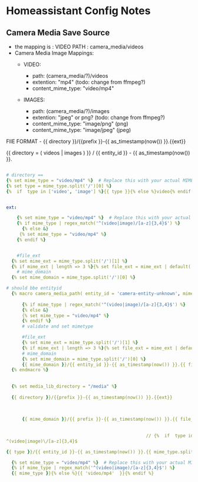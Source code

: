 # Homeassistant Config Notes

## Camera Media Save Source
- the mapping is :      VIDEO PATH : camera_media/videos
- Camera Media Image Mappings:
    - VIDEO: 
      - path: (camera_media/?)/videos
      - extention: "mp4" (todo: change from ffmpeg?)
      - content_mime_type: "video/mp4"

    - IMAGES:
      - path: (camera_media/?)/images
      - extention: "jpeg" or png? (todo: change from ffmpeg?)
      - content_mime_type: "image/png" (png)
      - content_mime_type: "image/jpeg" (jpeg)

FIlE FORMAT - 
{{ directory }}/{{prefix }}-{{ as_timestamp(now()) }}.{{ext}}

{{ directory = ( videos | images ) }} / {{ entity_id }} - {{ as_timestamp(now()) }}. 


```yaml

# directory ==  
{% set mime_type = "video/mp4" %}  # Replace this with your actual MIME type variable
{% set type = mime_type.split('/')[0] %}
{%  if  type in ['video', 'image'] %}{{ type }}{% else %}video{% endif %}


ext:

    {% set mime_type = "video/mp4" %}  # Replace this with your actual MIME type variable
    {% if mime_type | regex_match('^(video|image)/[a-z]{3,4}$') %}
      {% else &}
     {% set mime_type = "video/mp4" %}
    {% endif %}


    #file_ext
  {% set mime_ext = mime_type.split('/')[1] %}
  {% if mime_ext | length => 3 %}{% set file_ext = mime_ext | default('jpeg') %}{% endif %}
    # mime_domain
  {% set mime_domain = mime_type.split('/')[0] %}

# should bbe entityid 
  {% macro camera_media_path( entity_id = 'camera-entity-unknown', mime_type = "video/mp4" ) %}
     
      {% if mime_type | regex_match('^(video|image)/[a-z]{3,4}$') %}
      {% else &}
      {% set mime_type = "video/mp4" %}
      {% endif %}
      # validate and set mimetype

      #file_ext
      {% set mime_ext = mime_type.split('/')[1] %}
      {% if mime_ext | length => 3 %}{% set file_ext = mime_ext | default('jpeg') %}{% endif %}
      # mime_domain
      {% set mime_domain = mime_type.split('/')[0] %}
      {{ mime_domain }}/{{ entity_id }}-{{ as_timestamp(now()) }}.{{ file_ext }}
  {% endmacro %}
  
  
  {% set media_lib_directory = "/media" %}
      
  {{ directory }}/{{prefix }}-{{ as_timestamp(now()) }}.{{ext}}
 
      
      
      {{ mime_domain }}/{{ prefix }}-{{ as_timestamp(now()) }}.{{ file_ext }}
    
    
                                                     // {%  if  type in ['video', 'image'] %}{{ type }}{% else %}video{% endif %}
^(video|image)\/[a-z]{3,4}$

{{ type }}/{{ entity_id }}-{{ as_timestamp(now()) }}.{{ mime_type.split('/')[1] }}

  {% set mime_type = "video/mp4" %}  # Replace this with your actual MIME type variable
  {% if mime_type | regex_match('^(video|image)/[a-z]{3,4}$') %}
  {{ mime_type }}{% else %}{{ 'video/mp4'  }}{% endif %}

```

